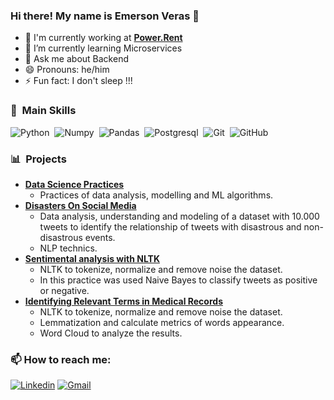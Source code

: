 ### Hi there! My name is Emerson Veras 👋

- 🔭 I'm currently working at **[Power.Rent](https://power.rent/)**  
- 🌱 I’m currently learning Microservices
- 💬 Ask me about Backend
- 😄 Pronouns: he/him
- ⚡ Fun fact: I don't sleep !!!


### 🔎 &nbsp;Main Skills
![Python](https://img.shields.io/badge/Python-05122A?style=flat&logo=python&logoColor=blue)&nbsp;
![Numpy](https://img.shields.io/badge/Numpy-05122A?style=flat&logo=numpy&logoColor=white)&nbsp;
![Pandas](https://img.shields.io/badge/Pandas-05122A?style=flat&logo=pandas&logoColor=white)&nbsp;
![Postgresql](https://img.shields.io/badge/-PostgreSQL-05122A?style=flat&logo=postgresql&logoColor=white)&nbsp;
![Git](https://img.shields.io/badge/-Git-05122A?style=flat&logo=git)&nbsp;
![GitHub](https://img.shields.io/badge/-GitHub-05122A?style=flat&logo=github)&nbsp;

### 📊 &nbsp;Projects
- **[Data Science Practices](https://github.com/EmersonVeras/dataScience)**
  - Practices of data analysis, modelling and ML algorithms.
- **[Disasters On Social Media](https://github.com/EmersonVeras/CognitiveComputing/tree/main/NLP/trailhead/codes)**
  - Data analysis, understanding and modeling of a dataset with 10.000 tweets to identify the relationship of tweets with disastrous and non-disastrous events.
  - NLP technics.
- **[Sentimental analysis with NLTK](https://github.com/EmersonVeras/CognitiveComputing/tree/main/NLP/trailhead/codes/Sentiment_analysis_NLTK)**
  - NLTK to tokenize, normalize and remove noise the dataset.
  - In this practice was used Naive Bayes to classify tweets as positive or negative.
- **[Identifying Relevant Terms in Medical Records](https://github.com/EmersonVeras/identifyMostRelevantTerms)**
  - NLTK to tokenize, normalize and remove noise the dataset.
  - Lemmatization and calculate metrics of words appearance.
  - Word Cloud to analyze the results.
### :mailbox: How to reach me:
[![Linkedin](https://img.shields.io/badge/linkedin-%230077B5.svg?&style=for-the-badge&logo=linkedin&logoColor=white)](https://www.linkedin.com/in/emerson-dias-/)
[![Gmail](https://img.shields.io/badge/Gmail-D14836?style=for-the-badge&logo=gmail&logoColor=white)](mailto:emersonverasifce@gmail.com)
